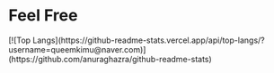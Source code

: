 <h1>Feel Free</h1>
[![Top Langs](https://github-readme-stats.vercel.app/api/top-langs/?username=queemkimu@naver.com)](https://github.com/anuraghazra/github-readme-stats)
